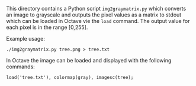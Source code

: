 This directory contains a Python script `img2graymatrix.py` which converts an image to grayscale and outputs the pixel values as a matrix to stdout which can be loaded in Octave vie the `load` command. The output value for each pixel is in the range [0,255].

Example usage:

```./img2graymatrix.py tree.png > tree.txt```

In Octave the image can be loaded and displayed with the following commands:

```load('tree.txt'), colormap(gray), imagesc(tree);```

